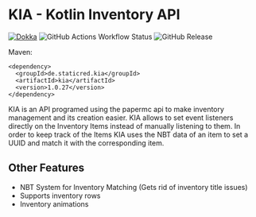 # KIA - Kotlin Inventory API

[![Dokka](https://img.shields.io/badge/JavaDoc-Online-green)](https://staticfx.github.io/KIA/)
![GitHub Actions Workflow Status](https://img.shields.io/github/actions/workflow/status/staticfx/kia/workflow.yml)
![GitHub Release](https://img.shields.io/github/v/release/staticfx/kia)

Maven:
```
<dependency>
  <groupId>de.staticred.kia</groupId>
  <artifactId>kia</artifactId>
  <version>1.0.27</version>
</dependency>
```



KIA is an API programed using the papermc api to make inventory management and its creation easier.
KIA allows to set event listeners directly on the Inventory Items instead of manually listening to them.
In order to keep track of the Items KIA uses the NBT data of an item to set a UUID and match it with the corresponding item.

## Other Features
 - NBT System for Inventory Matching (Gets rid of inventory title issues)
 - Supports inventory rows
 - Inventory animations
